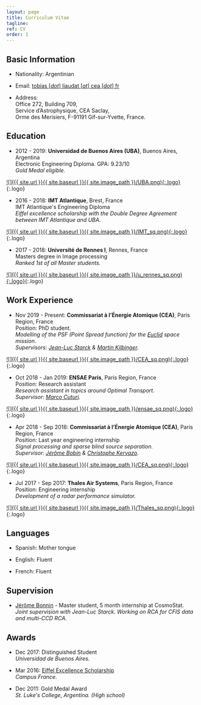 ```yaml
---
layout: page
title: Curriculum Vitae
tagline:
ref: CV
order: 1
---
```


## Basic Information

* Nationality: Argentinian  

* Email: [tobias [*dot*] liaudat [*at*] cea [*dot*] fr](mailto:tobias.liaudat@cea.fr)

* Address:  
    Office 272, Building 709,  
    Service d’Astrophysique, CEA Saclay,  
    Orme des Merisiers,
    F-91191 Gif-sur-Yvette, France.

## Education

<div class="begin-examples"></div>

* 2012 - 2019: **Universidad de Buenos Aires (UBA)**, Buenos Aires, Argentina  
    Electronic Engineering Diploma. GPA: 9.23/10  
    _Gold Medal eligible._

[![]({{ site.url }}{{ site.baseurl }}{{ site.image_path }}/UBA.png){:.logo}](http://fi.uba.ar){:.logo}

<div style="clear: both;"></div>

* 2016 - 2018: **IMT Atlantique**, Brest, France  
    IMT Atlantique's Engineering Diploma  
    _Eiffel excellence scholarship with the Double Degree Agreement between IMT Atlantique and UBA._

[![]({{ site.url }}{{ site.baseurl }}{{ site.image_path }}/IMT_sq.png){:.logo}](https://www.imt-atlantique.fr/fr){:.logo}

<div style="clear: both;"></div>

* 2017 - 2018: **Université de Rennes I**, Rennes, France    
    Masters degree in Image processing  
    _Ranked 1st of all Master students._  

[![]({{ site.url }}{{ site.baseurl }}{{ site.image_path }}/u_rennes_sq.png){:.logo}](https://www.univ-rennes1.fr){:.logo}

<!-- <div class="end-examples"></div> -->
<div style="clear: both;"></div>

## Work Experience


* Nov 2019 - Present: **Commissariat à l’Énergie Atomique (CEA)**, Paris Region, France  
    Position: PhD student.  
    _Modelling of the PSF (Point Spread function) for the [Euclid](https://www.euclid-ec.org) space mission._  
    _Supervisors: [Jean-Luc Starck](http://jstarck.cosmostat.org) & [Martin Kilbinger](http://www.cosmostat.org/people/kilbinger)._


[![]({{ site.url }}{{ site.baseurl }}{{ site.image_path }}/CEA_sq.png){:.logo}](http://www.cea.fr){:.logo}

<div style="clear: both;"></div>

* Oct 2018 - Jan 2019: **ENSAE Paris**, Paris Region, France  
    Position: Research assistant  
    _Research assistant in topics around Optimal Transport._  
    _Supervisor: [Marco Cuturi](https://marcocuturi.net)._

[![]({{ site.url }}{{ site.baseurl }}{{ site.image_path }}/ensae_sq.png){:.logo}](https://www.ensae.fr){:.logo}

<div style="clear: both;"></div>

* Apr 2018 - Sep 2018: **Commissariat à l’Énergie Atomique (CEA)**, Paris Region, France  
    Position: Last year engineering internship  
    _Signal processing and sparse blind source separation._  
    _Supervisor: [Jérôme Bobin](http://jbobin.cosmostat.org) & [Christophe Kervazo](https://www.cosmostat.org/people/christophe-kervazo)._

[![]({{ site.url }}{{ site.baseurl }}{{ site.image_path }}/CEA_sq.png){:.logo}](http://www.cea.fr){:.logo}

<div style="clear: both;"></div>

* Jul 2017 - Sep 2017: **Thales Air Systems**, Paris Region, France    
    Position: Engineering internship  
    _Development of a radar performance simulator._  

[![]({{ site.url }}{{ site.baseurl }}{{ site.image_path }}/Thales_sq.png){:.logo}](https://www.thalesgroup.com/en){:.logo}

<div class="end-examples"></div>

## Languages

* Spanish: Mother tongue

* English: Fluent

* French: Fluent

## Supervision

* [Jérôme Bonnin](https://www.linkedin.com/in/jérôme-bonnin-338260161/) - Master student, 5 month internship at CosmoStat.  
    _Joint supervision with Jean-Luc Starck. Working on RCA for CFIS data and multi-CCD RCA._

## Awards

* Dec 2017: Distinguished Student  
    _Universidad de Buenos Aires._

* Mar 2016: [Eiffel Excellence Scholarship](https://www.campusfrance.org/en/eiffel-scholarship-program-of-excellence)   
    _Campus France._

* Dec 2011: Gold Medal Award  
    _St. Luke's College, Argentina. (High school)_
